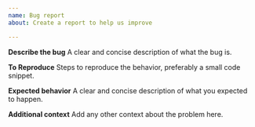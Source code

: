 ```yaml
---
name: Bug report
about: Create a report to help us improve

---
```


**Describe the bug**
A clear and concise description of what the bug is.

**To Reproduce**
Steps to reproduce the behavior, preferably a small code snippet.

**Expected behavior**
A clear and concise description of what you expected to happen.

**Additional context**
Add any other context about the problem here.
